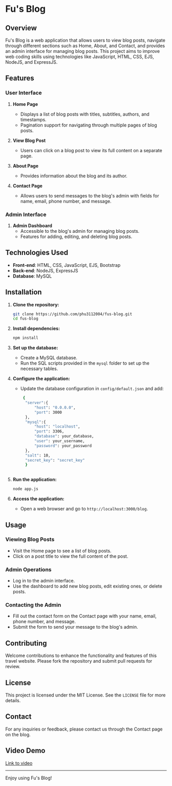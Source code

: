 # Fu's Blog

## Overview

Fu's Blog is a web application that allows users to view blog posts, navigate through different sections such as Home, About, and Contact, and provides an admin interface for managing blog posts. This project aims to improve web coding skills using technologies like JavaScript, HTML, CSS, EJS, NodeJS, and ExpressJS.

## Features

### User Interface

1. **Home Page**
    - Displays a list of blog posts with titles, subtitles, authors, and timestamps.
    - Pagination support for navigating through multiple pages of blog posts.

2. **View Blog Post**
    - Users can click on a blog post to view its full content on a separate page.

3. **About Page**
    - Provides information about the blog and its author.

4. **Contact Page**
    - Allows users to send messages to the blog's admin with fields for name, email, phone number, and message.

### Admin Interface

1. **Admin Dashboard**
    - Accessible to the blog's admin for managing blog posts.
    - Features for adding, editing, and deleting blog posts.

## Technologies Used

- **Front-end**: HTML, CSS, JavaScript, EJS, Bootstrap
- **Back-end**: NodeJS, ExpressJS
- **Database**: MySQL 

## Installation

1. **Clone the repository:**
    ```bash
    git clone https://github.com/phu3112004/fus-blog.git
    cd fus-blog
    ```

2. **Install dependencies:**
    ```bash
    npm install
    ```

3. **Set up the database:**
    - Create a MySQL database.
    - Run the SQL scripts provided in the `mysql` folder to set up the necessary tables.

4. **Configure the application:**
    - Update the database configuration in `config/default.json` and add:

      ```bash
       {
        "server":{
            "host": "0.0.0.0",
            "port": 3000
        },
        "mysql":{
            "host": "localhost",
            "port": 3306,
            "database": your_database,
            "user": your_username,
            "password": your_password
        },
        "salt": 10,
        "secret_key": "secret_key"
        }
         
        ```

5. **Run the application:**
    ```bash
    node app.js
    ```

6. **Access the application:**
    - Open a web browser and go to `http://localhost:3000/blog`.

## Usage

### Viewing Blog Posts

- Visit the Home page to see a list of blog posts.
- Click on a post title to view the full content of the post.

### Admin Operations

- Log in to the admin interface.
- Use the dashboard to add new blog posts, edit existing ones, or delete posts.

### Contacting the Admin

- Fill out the contact form on the Contact page with your name, email, phone number, and message.
- Submit the form to send your message to the blog's admin.

## Contributing
Welcome contributions to enhance the functionality and features of this travel website. Please fork the repository and submit pull requests for review.

## License

This project is licensed under the MIT License. See the `LICENSE` file for more details.

## Contact

For any inquiries or feedback, please contact us through the Contact page on the blog.

## Video Demo
[Link to video](https://drive.google.com/file/d/1TR1v5ILfFtP8AN4xpY6wTwggxdjIg5B3/view?usp=drive_link)

---

Enjoy using Fu's Blog!
